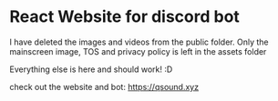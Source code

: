 # React Website for discord bot

I have deleted the images and videos from the public folder.
Only the mainscreen image, TOS and privacy policy is left in the assets folder

Everything else is here and should work! :D

check out the website and bot: https://qsound.xyz
